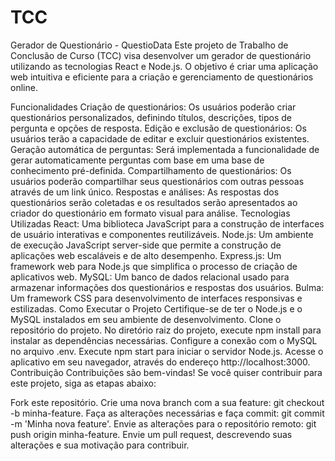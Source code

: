 # TCC
Gerador de Questionário - QuestioData
Este projeto de Trabalho de Conclusão de Curso (TCC) visa desenvolver um gerador de questionário utilizando as tecnologias React e Node.js. O objetivo é criar uma aplicação web intuitiva e eficiente para a criação e gerenciamento de questionários online.

Funcionalidades
Criação de questionários: Os usuários poderão criar questionários personalizados, definindo títulos, descrições, tipos de pergunta e opções de resposta.
Edição e exclusão de questionários: Os usuários terão a capacidade de editar e excluir questionários existentes.
Geração automática de perguntas: Será implementada a funcionalidade de gerar automaticamente perguntas com base em uma base de conhecimento pré-definida.
Compartilhamento de questionários: Os usuários poderão compartilhar seus questionários com outras pessoas através de um link único.
Respostas e análises: As respostas dos questionários serão coletadas e os resultados serão apresentados ao criador do questionário em formato visual para análise.
Tecnologias Utilizadas
React: Uma biblioteca JavaScript para a construção de interfaces de usuário interativas e componentes reutilizáveis.
Node.js: Um ambiente de execução JavaScript server-side que permite a construção de aplicações web escaláveis e de alto desempenho.
Express.js: Um framework web para Node.js que simplifica o processo de criação de aplicativos web.
MySQL: Um banco de dados relacional usado para armazenar informações dos questionários e respostas dos usuários.
Bulma: Um framework CSS para desenvolvimento de interfaces responsivas e estilizadas.
Como Executar o Projeto
Certifique-se de ter o Node.js e o MySQL instalados em seu ambiente de desenvolvimento.
Clone o repositório do projeto.
No diretório raiz do projeto, execute npm install para instalar as dependências necessárias.
Configure a conexão com o MySQL no arquivo .env.
Execute npm start para iniciar o servidor Node.js.
Acesse o aplicativo em seu navegador, através do endereço http://localhost:3000.
Contribuição
Contribuições são bem-vindas! Se você quiser contribuir para este projeto, siga as etapas abaixo:

Fork este repositório.
Crie uma nova branch com a sua feature: git checkout -b minha-feature.
Faça as alterações necessárias e faça commit: git commit -m 'Minha nova feature'.
Envie as alterações para o repositório remoto: git push origin minha-feature.
Envie um pull request, descrevendo suas alterações e sua motivação para contribuir.
